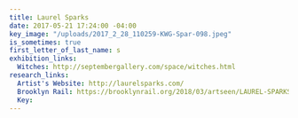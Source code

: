 ```yaml
---
title: Laurel Sparks
date: 2017-05-21 17:24:00 -04:00
key_image: "/uploads/2017_2_28_110259-KWG-Spar-098.jpeg"
is_sometimes: true
first_letter_of_last_name: s
exhibition_links:
  Witches: http://septembergallery.com/space/witches.html
research_links:
  Artist's Website: http://laurelsparks.com/
  Brooklyn Rail: https://brooklynrail.org/2018/03/artseen/LAUREL-SPARKS-Geomantria
  Key: 
---
```



